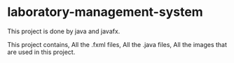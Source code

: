 # laboratory-management-system

This project is done by java and javafx. 

This project contains, All the .fxml files, All the .java files, All the images that are used in this project.
